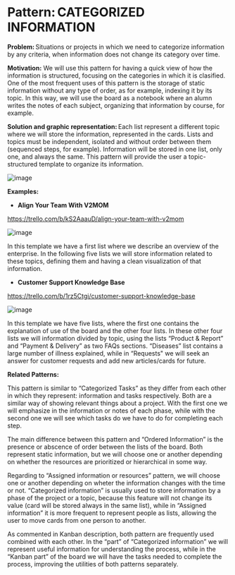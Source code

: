 # Pattern: CATEGORIZED INFORMATION 

**Problem:** Situations or projects in which we need to categorize information by any criteria, when information does not change its category over time.  

**Motivation:** We will use this pattern for having a quick view of how the information is structured, focusing on the categories in which it is clasified. One of the most frequent uses of this pattern is the storage of static information without any type of order, as for example, indexing it by its topic. In this way, we will use the board as a notebook where an alumn writes the notes of each subject, organizing that information by course, for example. 

**Solution and graphic representation:** Each list represent a different topic where we will store the information, represented in the cards. Lists and topics must be independent, isolated and without order between them (sequenced steps, for example). Information will be stored in one list, only one, and always the same. This pattern will provide the user a topic-structured template to organize its information. 

![image](https://user-images.githubusercontent.com/47741431/110807974-dc1ac280-8283-11eb-92d8-086fbbf00fde.png)

**Examples:**

- **Align Your Team With V2MOM**

https://trello.com/b/kS2AaauD/align-your-team-with-v2mom 

![image](https://user-images.githubusercontent.com/47741431/110636551-ad7de880-81ac-11eb-9f35-0bf53cc6054f.png)

In this template we have a first list where we describe an overview of the enterprise. In the following five lists we will store information related to these topics, defining them and having a clean visualization of that information. 

- **Customer Support Knowledge Base**

https://trello.com/b/1rz5Ctgi/customer-support-knowledge-base 

 ![image](https://user-images.githubusercontent.com/47741431/110636870-106f7f80-81ad-11eb-84da-3806449fef7a.png)

In this template we have five lists, where the first one contains the explanation of use of the board and the other four lists. In these other four lists we will information divided by topic, using the lists “Product & Report” and “Payment & Delivery” as two FAQs sections. “Diseases” list contains a large number of illness explained, while in “Requests" we will seek an answer for customer requests and add new articles/cards for future. 

**Related Patterns:**

This pattern is similar to “Categorized Tasks” as they differ from each other in which they represent: information and tasks respectively. Both are a similar way of showing relevant things about a project. With the first one we will emphasize in the information or notes of each phase, while with the second one we will see which tasks do we have to do for completing each step. 

The main difference between this pattern and “Ordered Information” is the presence or abscence of order between the lists of the board. Both represent static information, but we will choose one or another depending on whether the resources are prioritized or hierarchical in some way. 

Regarding to “Assigned information or resources” pattern, we will choose one or another depending on wheter the information changes with the time or not. “Categorized information” is usually used to store information by a phase of the project or a topic, because this feature will not change its value (card will be stored always in the same list), while in “Assigned information” it is more frequent to represent people as lists, allowing the user to move cards from one person to another. 

As commented in Kanban description, both pattern are frequently used combined with each other. In the “part” of “Categorized information” we will represent useful information for understanding the process, while in the “Kanban part” of the board we will have the tasks needed to complete the process, improving the utilities of both patterns separately. 
